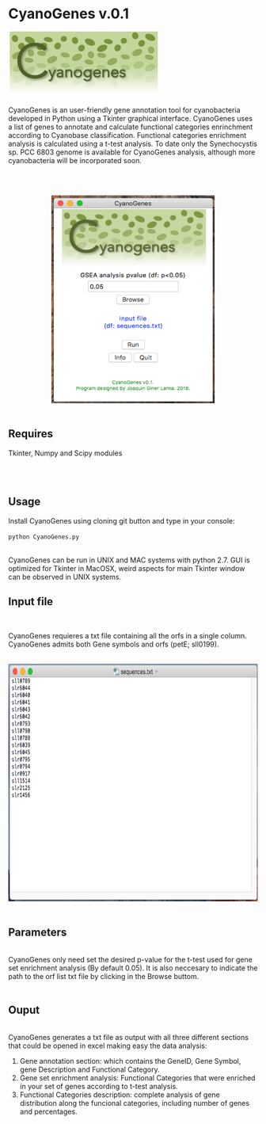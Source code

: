 # CyanoGenes v.0.1
![alt text](https://github.com/ginerorama/CyanoGenes/blob/master/images/Logo.gif)
<br />
<br />
CyanoGenes is an user-friendly gene annotation tool for cyanobacteria developed in Python using a Tkinter graphical interface. CyanoGenes uses a list of genes to annotate and calculate functional categories enrinchment according to Cyanobase classification. Functional categories enrichment analysis is calculated using a t-test analysis. To date only the Synechocystis sp. PCC 6803 genome is available for CyanoGenes analysis, although more cyanobacteria will be incorporated soon.





<br />
<br />
<p align="center">
<img src="https://github.com/ginerorama/CyanoGenes/blob/master/images/picture1.png" width="330" height="420">
<br />
<br />

## Requires
	
Tkinter, Numpy and Scipy modules

<br />

<br />

## Usage
Install CyanoGenes using cloning git button and type in your console:
<br />

`python CyanoGenes.py`

<br />
CyanoGenes can be run in UNIX and MAC systems with python 2.7. GUI is optimized for Tkinter in MacOSX, weird aspects for main Tkinter window can be observed in UNIX systems.
<br />


## Input file
<br />


CyanoGenes requieres a txt file containing all the orfs in a single column. CyanoGenes admits both Gene symbols and orfs (petE; sll0199). 
<br /><br />


<p align="center">
<img src="https://github.com/ginerorama/CyanoGenes/blob/master/images/Input1.png" width="690" height="480">
<br />
<br />


## Parameters
<br />
CyanoGenes only need set the desired p-value for the t-test used for gene set enrichment analysis (By default 0.05). It is also neccesary to indicate the path to the orf list txt file by clicking in the Browse buttom.
<br /><br />



## Ouput

<br />
CyanoGenes generates a txt file as output with all three different sections that could be opened in excel making easy the data analysis:

1) Gene annotation section: which contains the GeneID, Gene Symbol, gene Description and Functional Category.
2) Gene set enrichment analysis: Functional Categories that were enriched in your set of genes according to t-test analysis.
3) Functional Categories description: complete analysis of gene distribution along the funcional categories, including number of genes and percentages.
